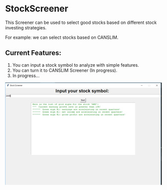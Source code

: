 # StockScreener

This Screener can be used to select good stocks based on different stock investing strategies.

For example: we can select stocks based on CANSLIM.

## Current Features:

1. You can input a stock symbol to analyze with simple features.
2. You can turn it to CANSLIM Screener (In progress).
3. In progress...

![Sample of Interface](resources/images/interface_prototype.png)

